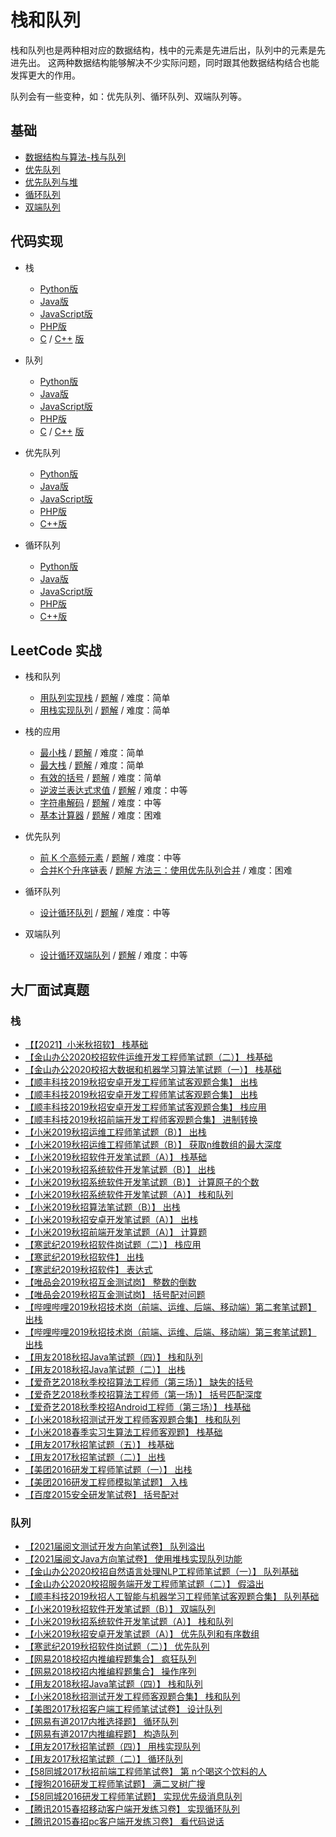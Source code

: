 # 栈和队列

栈和队列也是两种相对应的数据结构，栈中的元素是先进后出，队列中的元素是先进先出。
这两种数据结构能够解决不少实际问题，同时跟其他数据结构结合也能发挥更大的作用。

队列会有一些变种，如：优先队列、循环队列、双端队列等。

## 基础

* [数据结构与算法-栈与队列](https://zhuanlan.zhihu.com/p/53725348)
* [优先队列](https://www.cnblogs.com/MrSaver/p/6160310.html)
* [优先队列与堆](https://www.cnblogs.com/9dragon/p/10739121.html)
* [循环队列](https://blog.csdn.net/gsjwxhn/article/details/102915653)
* [双端队列](https://zhuanlan.zhihu.com/p/387108933)

## 代码实现
* 栈
  * [Python版](https://github.com/TheAlgorithms/Python/blob/master/data_structures/stacks/stack.py)
  * [Java版](https://github.com/TheAlgorithms/Java/blob/master/DataStructures/Stacks/StackArray.java)
  * [JavaScript版](https://github.com/TheAlgorithms/Javascript/blob/master/Data-Structures/Stack/StackES6.js)
  * [PHP版](https://github.com/wangzheng0822/algo/blob/master/php/08_stack/StackOnLinkedList.php)
  * [C](https://github.com/TheAlgorithms/C/blob/master/data_structures/stack/main.c) / [C++](https://github.com/TheAlgorithms/C-Plus-Plus/blob/master/data_structures/stack_using_array.cpp) [版]()
  
* 队列
  * [Python版](https://github.com/TheAlgorithms/Python/blob/master/data_structures/queue/queue_on_list.py)
  * [Java版](https://github.com/TheAlgorithms/Java/blob/master/DataStructures/Queues/GenericArrayListQueue.java)
  * [JavaScript版](https://github.com/TheAlgorithms/Javascript/blob/master/Data-Structures/Queue/Queue.js)
  * [PHP版](https://github.com/wangzheng0822/algo/blob/master/php/09_queue/QueueOnLinkedList.php)
  * [C](https://github.com/TheAlgorithms/C/blob/master/data_structures/queue.c) / [C++](https://github.com/TheAlgorithms/C-Plus-Plus/blob/master/data_structures/queue_using_array.cpp) [版]()

* 优先队列
  * [Python版](https://github.com/TheAlgorithms/Python/blob/master/data_structures/queue/priority_queue_using_list.py)
  * [Java版](https://github.com/TheAlgorithms/Java/blob/master/DataStructures/Queues/PriorityQueues.java)
  * [JavaScript版](https://www.jianshu.com/p/ec056a5886d0)
  * [PHP版](https://www.cnblogs.com/toufu/p/4134366.html)
  * [C++版](https://blog.csdn.net/weixin_30772105/article/details/99136971)

* 循环队列
  * [Python版](https://github.com/TheAlgorithms/Python/blob/master/data_structures/queue/circular_queue.py)
  * [Java版](https://blog.csdn.net/qq_26287435/article/details/83513045)
  * [JavaScript版](https://github.com/TheAlgorithms/Javascript/blob/master/Data-Structures/Queue/CircularQueue.js)
  * [PHP版](https://github.com/wangzheng0822/algo/blob/master/javascript/09_queue/CircularQueueBasedOnLinkedList.js)
  * [C++版](https://github.com/TheAlgorithms/C-Plus-Plus/blob/master/data_structures/circular_queue_using_linked_list.cpp)


## LeetCode 实战

* 栈和队列
  * [用队列实现栈](https://leetcode-cn.com/problems/implement-stack-using-queues/) / [题解](https://leetcode-cn.com/problems/implement-stack-using-queues/solution/yong-dui-lie-shi-xian-zhan-by-leetcode-solution/) / 难度：简单
  * [用栈实现队列](https://leetcode-cn.com/problems/implement-queue-using-stacks/) / [题解](https://leetcode-cn.com/problems/implement-queue-using-stacks/solution/yong-zhan-shi-xian-dui-lie-by-leetcode/) / 难度：简单

* 栈的应用
    * [最小栈](https://leetcode-cn.com/problems/min-stack/) / [题解](https://leetcode-cn.com/problems/min-stack/solution/zui-xiao-zhan-by-leetcode-solution/) / 难度：简单
    * [最大栈](https://leetcode-cn.com/problems/max-stack/) / [题解](https://leetcode-cn.com/problems/max-stack/solution/max-stack-by-leetcode/) / 难度：简单
    * [有效的括号](https://leetcode-cn.com/problems/valid-parentheses/) / [题解](https://leetcode-cn.com/problems/valid-parentheses/solution/you-xiao-de-gua-hao-by-leetcode-solution/) / 难度：简单
    * [逆波兰表达式求值](https://leetcode-cn.com/problems/evaluate-reverse-polish-notation/) / [题解](https://leetcode-cn.com/problems/evaluate-reverse-polish-notation/solution/ni-bo-lan-biao-da-shi-qiu-zhi-by-leetcod-wue9/) / 难度：中等
    * [字符串解码](https://leetcode-cn.com/problems/decode-string/) / [题解](https://leetcode-cn.com/problems/decode-string/solution/zi-fu-chuan-jie-ma-by-leetcode-solution/) / 难度：中等
    * [基本计算器](https://leetcode-cn.com/problems/basic-calculator/) / [题解](https://leetcode-cn.com/problems/basic-calculator/solution/ji-ben-ji-suan-qi-by-leetcode-solution-jvir/) / 难度：困难

* 优先队列
    * [前 K 个高频元素](https://leetcode-cn.com/problems/top-k-frequent-elements/) / [题解](https://leetcode-cn.com/problems/top-k-frequent-elements/solution/qian-k-ge-gao-pin-yuan-su-by-leetcode-solution/) / 难度：中等
    * [合并K个升序链表](https://leetcode-cn.com/problems/merge-k-sorted-lists/) / [题解 方法三：使用优先队列合并](https://leetcode-cn.com/problems/merge-k-sorted-lists/solution/he-bing-kge-pai-xu-lian-biao-by-leetcode-solutio-2/) / 难度：困难

* 循环队列   
  * [设计循环队列](https://leetcode-cn.com/problems/design-circular-queue/) / [题解](https://leetcode-cn.com/problems/design-circular-queue/solution/she-ji-xun-huan-dui-lie-by-leetcode/) / 难度：中等

* 双端队列   
  * [设计循环双端队列](https://leetcode-cn.com/problems/design-circular-deque/) / [题解](https://leetcode-cn.com/problems/design-circular-deque/solution/shu-zu-shi-xian-de-xun-huan-shuang-duan-dui-lie-by/) / 难度：中等


## 大厂面试真题

### 栈
* [【【2021】小米秋招软】 栈基础](https://www.nowcoder.com/questionTerminal/0447b59b668c4864911566c835ff1a44)
* [【金山办公2020校招软件运维开发工程师笔试题（二）】 栈基础](https://www.nowcoder.com/questionTerminal/ae8701d838f24e14998b63e424f166f4)
* [【金山办公2020校招大数据和机器学习算法笔试题（一）】 栈基础](https://www.nowcoder.com/questionTerminal/949845f6bc6e4b75bf5744ca4a01c202)
* [【顺丰科技2019秋招安卓开发工程师笔试客观题合集】 出栈](https://www.nowcoder.com/questionTerminal/e98862d6a04840eda91cb3fe4e8e9cba)
* [【顺丰科技2019秋招安卓开发工程师笔试客观题合集】 出栈](https://www.nowcoder.com/questionTerminal/80964b3e44194ec9ab3985b8e3d028dd)
* [【顺丰科技2019秋招安卓开发工程师笔试客观题合集】 栈应用](https://www.nowcoder.com/questionTerminal/1a8f012233944395ad6d3c23d2612808)
* [【顺丰科技2019秋招前端开发工程师客观题合集】 进制转换](https://www.nowcoder.com/questionTerminal/4af7f88af7f441758c5c25338b08237a)
* [【小米2019秋招运维工程师笔试题（B）】 出栈](https://www.nowcoder.com/questionTerminal/2e0a2f8346af416dbdb3d2bf9d350b4d)
* [【小米2019秋招运维工程师笔试题（B）】 获取n维数组的最大深度](https://www.nowcoder.com/questionTerminal/08707b9b484f4ca4943f108c709dab96)
* [【小米2019秋招软件开发笔试题（A）】 栈基础](https://www.nowcoder.com/questionTerminal/70c7febd5e064e40a4a6d24663104a05)
* [【小米2019秋招系统软件开发笔试题（B）】 出栈](https://www.nowcoder.com/questionTerminal/f7cbcfcdcd4b4c759fc4dfb927a4932f)
* [【小米2019秋招系统软件开发笔试题（B）】 计算原子的个数](https://www.nowcoder.com/questionTerminal/8d9ac0cfa0a0427ea4e7c870c9c4f103)
* [【小米2019秋招系统软件开发笔试题（A）】 栈和队列](https://www.nowcoder.com/questionTerminal/a55bd06e4d3e4acab3423160b311d2c0)
* [【小米2019秋招算法笔试题（B）】 出栈](https://www.nowcoder.com/questionTerminal/f0ceab7622074f888d69c672b039fa48)
* [【小米2019秋招安卓开发笔试题（A）】 出栈](https://www.nowcoder.com/questionTerminal/94f98afa1c284d96badbaf658bd52b35)
* [【小米2019秋招前端开发笔试题（A）】 计算题](https://www.nowcoder.com/questionTerminal/769e5e6c3ebf42a49cfb555ebf4a90e2)
* [【寒武纪2019秋招软件岗试题（二）】 栈应用](https://www.nowcoder.com/questionTerminal/f5879798c43e4d5989bf0bb9003058a3)
* [【寒武纪2019秋招软件】 出栈](https://www.nowcoder.com/questionTerminal/56452784aea0443c9045fc40c909ae46)
* [【寒武纪2019秋招软件】 表达式](https://www.nowcoder.com/questionTerminal/6b3ff671af1b4b1d9ff13e9cf3b80967)
* [【唯品会2019秋招互金测试岗】 整数的倒数](https://www.nowcoder.com/questionTerminal/dd63c30dfef04770b5813e63f5a2615a)
* [【唯品会2019秋招互金测试岗】 括号配对问题](https://www.nowcoder.com/questionTerminal/57260c08eaa44feababd05b328b897d7)
* [【哔哩哔哩2019秋招技术岗（前端、运维、后端、移动端）第二套笔试题】 出栈](https://www.nowcoder.com/questionTerminal/1426eae036eb4dd8be10bceebdf95778)
* [【哔哩哔哩2019秋招技术岗（前端、运维、后端、移动端）第三套笔试题】 出栈](https://www.nowcoder.com/questionTerminal/bacc16efe3c9475a898ed18adf73b7b6)
* [【用友2018秋招Java笔试题（四）】 栈和队列](https://www.nowcoder.com/questionTerminal/6cf8ea3a409444fd976e9a5b84436443)
* [【用友2018秋招Java笔试题（二）】 出栈](https://www.nowcoder.com/questionTerminal/8348861dc2004615a4d9bf5528a32bf6)
* [【爱奇艺2018秋季校招算法工程师（第三场）】 缺失的括号](https://www.nowcoder.com/questionTerminal/de7d4a4b50f643669f331941afb1e728)
* [【爱奇艺2018秋季校招算法工程师（第一场）】 括号匹配深度](https://www.nowcoder.com/questionTerminal/a2d5b1875bb0408384278f40d1f236c9)
* [【爱奇艺2018秋季校招Android工程师（第三场）】 栈基础](https://www.nowcoder.com/questionTerminal/6fb260966cfa4c1fb061cfb9492a16cc)
* [【小米2018秋招测试开发工程师客观题合集】 栈和队列](https://www.nowcoder.com/questionTerminal/cf1e2032c546418e875b9e675cc5e613)
* [【小米2018春季实习生算法工程师客观题】 栈基础](https://www.nowcoder.com/questionTerminal/426d63aeaad74ea3bcebea8f70fb34dd)
* [【用友2017秋招笔试题（五）】 栈基础](https://www.nowcoder.com/questionTerminal/8f9f520ac4e24bcc8da7e2ca8a4f2760)
* [【用友2017秋招笔试题（二）】 出栈](https://www.nowcoder.com/questionTerminal/75c4c089024142de9250ba9b7e043395)
* [【美团2016研发工程师笔试题（一）】 出栈](https://www.nowcoder.com/questionTerminal/0d885741b1f249adaf182a6f7c436002)
* [【美团2016研发工程师模拟笔试题】 入栈](https://www.nowcoder.com/questionTerminal/28bacc8781ad40ea8ca7cc1796199cb8)
* [【百度2015安全研发笔试卷】 括号配对](https://www.nowcoder.com/questionTerminal/b94a962e3cef41208412a0fcc4e52424)

### 队列
* [【2021届阅文测试开发方向笔试卷】 队列溢出](https://www.nowcoder.com/questionTerminal/bc3fd0a16d024aa6a0ad52bc41000df5)
* [【2021届阅文Java方向笔试卷】 使用堆栈实现队列功能](https://www.nowcoder.com/questionTerminal/0ee703f41b1b4fe3835d0cfc30d1e66d)
* [【金山办公2020校招自然语言处理NLP工程师笔试题（一）】 队列基础](https://www.nowcoder.com/questionTerminal/8b0e5749a0484f928db76907679d79e5)
* [【金山办公2020校招服务端开发工程师笔试题（二）】 假溢出](https://www.nowcoder.com/questionTerminal/b24773175fd24fb0aa08f84f095ea18c)
* [【顺丰科技2019秋招人工智能与机器学习工程师笔试客观题合集】 队列基础](https://www.nowcoder.com/questionTerminal/4647fedd2c4843c380b4db5648ad27ce)
* [【小米2019秋招软件开发笔试题（B）】 双端队列](https://www.nowcoder.com/questionTerminal/538e94ac21b244ccbcc6ef22a2e84a61)
* [【小米2019秋招系统软件开发笔试题（A）】 栈和队列](https://www.nowcoder.com/questionTerminal/a55bd06e4d3e4acab3423160b311d2c0)
* [【小米2019秋招安卓开发笔试题（A）】 优先队列和有序数组](https://www.nowcoder.com/questionTerminal/8824501c392a427b87620cc8ae5f0c42)
* [【寒武纪2019秋招软件岗试题（二）】 优先队列](https://www.nowcoder.com/questionTerminal/980075e3727a4ab8815126e2e513a0cf)
* [【网易2018校招内推编程题集合】 疯狂队列](https://www.nowcoder.com/questionTerminal/d996665fbd5e41f89c8d280f84968ee1)
* [【网易2018校招内推编程题集合】 操作序列](https://www.nowcoder.com/questionTerminal/b53bda356a494154b6411d80380295f5)
* [【用友2018秋招Java笔试题（四）】 栈和队列](https://www.nowcoder.com/questionTerminal/6cf8ea3a409444fd976e9a5b84436443)
* [【小米2018秋招测试开发工程师客观题合集】 栈和队列](https://www.nowcoder.com/questionTerminal/cf1e2032c546418e875b9e675cc5e613)
* [【美图2017秋招客户端工程师笔试试卷】 设计队列](https://www.nowcoder.com/questionTerminal/3d207982aedf4d61bd55a04b26d6193d)
* [【网易有道2017内推选择题】 循环队列](https://www.nowcoder.com/questionTerminal/573abb39599d4481a221b678f90f33e5)
* [【网易有道2017内推编程题】 构造队列](https://www.nowcoder.com/questionTerminal/657d09e2b3704574814089ba8566d98d)
* [【用友2017秋招笔试题（四）】 用栈实现队列](https://www.nowcoder.com/questionTerminal/94b963fddc7e460a9b6b1888c8a50e80)
* [【用友2017秋招笔试题（二）】 循环队列](https://www.nowcoder.com/questionTerminal/849ae7210ccf4cc78b01c86b824cc69e)
* [【58同城2017秋招前端工程师笔试卷】 第 n个喝这个饮料的人](https://www.nowcoder.com/questionTerminal/b33f0fda5d97474498957d2757eff391)
* [【搜狗2016研发工程师笔试题】 满二叉树广搜](https://www.nowcoder.com/questionTerminal/46f02b8175f5417fb091f5c174931045)
* [【58同城2016研发工程师笔试题】 实现优先级消息队列](https://www.nowcoder.com/questionTerminal/685b294d92a24df7b6cabb780c8a5053)
* [【腾讯2015春招移动客户端开发练习卷】 实现循环队列](https://www.nowcoder.com/questionTerminal/8a0440f4a00640b789c2b53bfb16402f)
* [【腾讯2015春招pc客户端开发练习卷】 看代码说话](https://www.nowcoder.com/questionTerminal/2b6a08a7bbb349e28c871471ce164d92)
